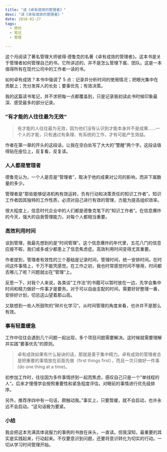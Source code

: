 ```yaml
---
title: "读《卓有成效的管理者》"
desc: "读《卓有成效的管理者》"
date: 2018-02-27
tags:
  - 原创
  - 笔记
  - 管理

---
```


这个月阅读了著名管理大师彼得·德鲁克的名著《卓有成效的管理者》。这本书是关于管理者如何管理自己的书。它所讲述的，并不是怎么管理下属、团队。这是一本值得所有在现代公司中的工作者一读的书。

如何卓有成效？本书中强调了 5 点：记录并分析时间的使用情况；把眼光集中在贡献上；充分发挥人的长处；要事优先；有效决策。

我的这篇读书笔记，并不求把每一点都覆盖到，只是记录我初读此书时候印象最深、感受最多的部分记录。

### ”有才能的人往往最为无效“

> 有才能的人往往最为无效，因为他们没有认识到才能本身并不是成果……一个人的才能，只有通过有条理、有系统的工作，才有可能产生效益。

作者在第一章的开头的这段话，让我在空白处写了大大的”警醒“两个字。这段话值得贴在座位上，反复看，反复读。

### 人人都是管理者

德鲁克认为，一个人是否是“管理者”，取决于他的成果对公司的影响，而非下属数量的多少。

管理者是“那些能够促进机构有效运转，负有行动和决策责任的知识工作者”。知识工作者因其独特的工作性质，必须对自己进行有效的管理，方能为提高组织效率。

很大程度上，信息时代企业中的人们都是德鲁克笔下的“知识工作者”。在信息爆炸的今天，强大的自我管理能力，对每个人都相当重要。

### 高效利用时间

谈到管理，我最先想到的是“时间管理”。这个信息爆炸的年代里，五花八门的信息应接不暇，我们或多或少都患上了信息焦虑症。高效利用时间变得尤其重要。

作者提到，管理者有效性的三个基础是记录时间，管理时间，统一安排时间。在时间这件事情上，千万不能凭感觉。在工作之初，我也时常感觉时间不够用，时间都去哪儿了呢？问题就出在”管理“上。

反思一下，对我个人来说，各类谈”工作法“的书籍可以暂时放在一边，先学会集中时间和精力做好一件事才是要务。对于可以自由支配的时间，需要好好整理一番，安排好计划，切忌这山望着那山高。

又联想到一些人所鼓吹的”碎片化学习“。从时间管理的角度来看，也许并不是那么有效。

### 事有轻重缓急

工作中往往会遇到几个问题一起出现，多个项目问题需要解决。这时候就需要理解并实践”要事优先“的原则。

> 卓有成效如果有什么秘诀的话，那就是善于集中精力。卓有成效的管理者总是把重要的事情放在前面先做（first things first），而且一次只做好一件事(do one thing at a time)。

初参加工作时，往往因为多件事情挤到一起而焦虑，感叹自己只是一个”单线程的人“。后来才慢慢学会按照重要性和紧急程度评估，对眼前的事情进行优先级排序。

另外，推荐序四中有一句话，颇触动我。”事实上，只要暂缓，就不会启动，也许永远不会启动。“这句话极为要紧。

### 小结

我会把这本充满具体说服力的事例的书放在床头，一直读。但我深知，最重要的其实是实践起来，行动起来。不仅要意识到问题，还要将意识转化为切实的行动。一切从学习时间管理开始。
